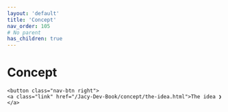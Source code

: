```yaml
---
layout: 'default'
title: 'Concept'
nav_order: 105
# No parent
has_children: true
---
```


# Concept
<div class="nav-btn-block">
    
    <button class="nav-btn right">
    <a class="link" href="/Jacy-Dev-Book/concept/the-idea.html">The idea ❯</a>
</button>

</div>

